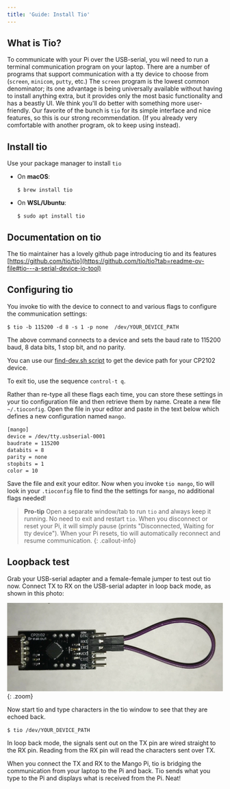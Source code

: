 ```yaml
---
title: 'Guide: Install Tio'
---
```


## What is Tio?

To communicate with your Pi over the USB-serial, you wil need to run a terminal communication program on your laptop. There are a number of programs that support communication with a tty device to choose from (`screen`, `minicom`, `putty`, etc.)  The `screen` program is the lowest common denominator; its one advantage is being universally available without having to install anything extra, but it provides only the most basic functionality and has a beastly UI.  We think you'll do better with something more user-friendly. Our favorite of the bunch is `tio` for its simple interface and nice features, so this is our strong recommendation. (If you already very comfortable with another program, ok to keep using instead).

## Install tio
Use your package manager to install `tio`

-  On __macOS__:
    ```console
    $ brew install tio
    ```
- On __WSL/Ubuntu__:
    ```console
    $ sudo apt install tio
    ```

## Documentation on tio
The tio maintainer has a lovely github page introducing tio and its features [https://github.com/tio/tio](https://github.com/tio/tio?tab=readme-ov-file#tio---a-serial-device-io-tool)

## Configuring tio

You invoke tio with the device to connect to and various flags to configure the communication settings:

```console 
$ tio -b 115200 -d 8 -s 1 -p none  /dev/YOUR_DEVICE_PATH
```

The above command connects to a device and sets the baud rate to 115200 baud, 8 data bits, 1 stop bit, and no parity.

You can use our [find-dev.sh script](/guides/install/cp2102#find-dev) to get the device path
for your CP2102 device.

To exit tio, use the sequence `control-t q`.

Rather than re-type all these flags each time, you can store these settings in your tio configuration file and then retrieve them by name. Create a new file `~/.tioconfig`. Open the file in your editor and paste in the text below which defines a new configuration named `mango`.

```
[mango]
device = /dev/tty.usbserial-0001
baudrate = 115200
databits = 8
parity = none
stopbits = 1
color = 10
```

Save the file and exit your editor. Now when you invoke `tio mango`, tio will look in your `.tioconfig` file to find the the settings for `mango`, no additional flags needed!

> __Pro-tip__
Open a separate window/tab to run `tio` and always keep it running. No need to exit and restart `tio`. When you disconnect or reset your Pi, it will simply pause (prints "Disconnected, Waiting for tty device"). When your Pi resets, tio will automatically reconnect and resume communication.
{: .callout-info}

## Loopback test

Grab your USB-serial adapter and a female-female jumper to test out tio now. Connect TX to RX on the USB-serial adapter in loop back mode, as shown in this photo:

![loop back](/labs/lab3/images/loopback.jpg){: .zoom}

Now start tio and type characters in the tio window to see that they are echoed back.
```console
$ tio /dev/YOUR_DEVICE_PATH
```
In loop back mode, the signals sent out on the TX pin are wired straight to the RX pin. Reading from the RX pin will read the characters sent over TX.

When you connect the TX and RX to the Mango Pi, tio is bridging the communication from your laptop to the Pi and back. Tio sends what you type to the Pi and displays what is received from the Pi. Neat!